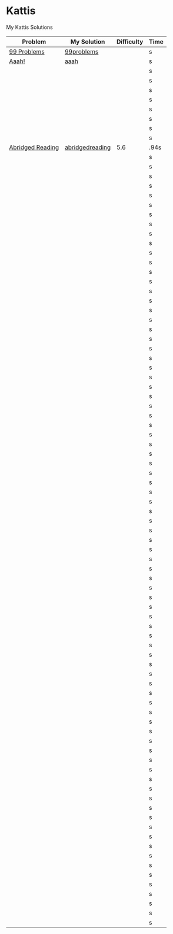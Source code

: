 # Kattis
My Kattis Solutions

| Problem | My Solution | Difficulty |  Time |
| --- | --- | --- | --- |
| [99 Problems](https://open.kattis.com/problems/99problems) | [99problems](solutions/99problems.java) |  | s |
| [Aaah!](https://open.kattis.com/problems/aaah) | [aaah](solutions/aaah.java) |  | s |
| [](https://open.kattis.com/problems/) | [](solutions/.java) |  | s |
| [](https://open.kattis.com/problems/) | [](solutions/.java) |  | s |
| [](https://open.kattis.com/problems/) | [](solutions/.java) |  | s |
| [](https://open.kattis.com/problems/) | [](solutions/.java) |  | s |
| [](https://open.kattis.com/problems/) | [](solutions/.java) |  | s |
| [](https://open.kattis.com/problems/) | [](solutions/.java) |  | s |
| [](https://open.kattis.com/problems/) | [](solutions/.java) |  | s |
| [](https://open.kattis.com/problems/) | [](solutions/.java) |  | s |
| [Abridged Reading](https://open.kattis.com/problems/abridgedreading) | [abridgedreading](solutions/abridgedreading.java) | 5.6 | .94s |
| [](https://open.kattis.com/problems/) | [](solutions/.java) |  | s |
| [](https://open.kattis.com/problems/) | [](solutions/.java) |  | s |
| [](https://open.kattis.com/problems/) | [](solutions/.java) |  | s |
| [](https://open.kattis.com/problems/) | [](solutions/.java) |  | s |
| [](https://open.kattis.com/problems/) | [](solutions/.java) |  | s |
| [](https://open.kattis.com/problems/) | [](solutions/.java) |  | s |
| [](https://open.kattis.com/problems/) | [](solutions/.java) |  | s |
| [](https://open.kattis.com/problems/) | [](solutions/.java) |  | s |
| [](https://open.kattis.com/problems/) | [](solutions/.java) |  | s |
| [](https://open.kattis.com/problems/) | [](solutions/.java) |  | s |
| [](https://open.kattis.com/problems/) | [](solutions/.java) |  | s |
| [](https://open.kattis.com/problems/) | [](solutions/.java) |  | s |
| [](https://open.kattis.com/problems/) | [](solutions/.java) |  | s |
| [](https://open.kattis.com/problems/) | [](solutions/.java) |  | s |
| [](https://open.kattis.com/problems/) | [](solutions/.java) |  | s |
| [](https://open.kattis.com/problems/) | [](solutions/.java) |  | s |
| [](https://open.kattis.com/problems/) | [](solutions/.java) |  | s |
| [](https://open.kattis.com/problems/) | [](solutions/.java) |  | s |
| [](https://open.kattis.com/problems/) | [](solutions/.java) |  | s |
| [](https://open.kattis.com/problems/) | [](solutions/.java) |  | s |
| [](https://open.kattis.com/problems/) | [](solutions/.java) |  | s |
| [](https://open.kattis.com/problems/) | [](solutions/.java) |  | s |
| [](https://open.kattis.com/problems/) | [](solutions/.java) |  | s |
| [](https://open.kattis.com/problems/) | [](solutions/.java) |  | s |
| [](https://open.kattis.com/problems/) | [](solutions/.java) |  | s |
| [](https://open.kattis.com/problems/) | [](solutions/.java) |  | s |
| [](https://open.kattis.com/problems/) | [](solutions/.java) |  | s |
| [](https://open.kattis.com/problems/) | [](solutions/.java) |  | s |
| [](https://open.kattis.com/problems/) | [](solutions/.java) |  | s |
| [](https://open.kattis.com/problems/) | [](solutions/.java) |  | s |
| [](https://open.kattis.com/problems/) | [](solutions/.java) |  | s |
| [](https://open.kattis.com/problems/) | [](solutions/.java) |  | s |
| [](https://open.kattis.com/problems/) | [](solutions/.java) |  | s |
| [](https://open.kattis.com/problems/) | [](solutions/.java) |  | s |
| [](https://open.kattis.com/problems/) | [](solutions/.java) |  | s |
| [](https://open.kattis.com/problems/) | [](solutions/.java) |  | s |
| [](https://open.kattis.com/problems/) | [](solutions/.java) |  | s |
| [](https://open.kattis.com/problems/) | [](solutions/.java) |  | s |
| [](https://open.kattis.com/problems/) | [](solutions/.java) |  | s |
| [](https://open.kattis.com/problems/) | [](solutions/.java) |  | s |
| [](https://open.kattis.com/problems/) | [](solutions/.java) |  | s |
| [](https://open.kattis.com/problems/) | [](solutions/.java) |  | s |
| [](https://open.kattis.com/problems/) | [](solutions/.java) |  | s |
| [](https://open.kattis.com/problems/) | [](solutions/.java) |  | s |
| [](https://open.kattis.com/problems/) | [](solutions/.java) |  | s |
| [](https://open.kattis.com/problems/) | [](solutions/.java) |  | s |
| [](https://open.kattis.com/problems/) | [](solutions/.java) |  | s |
| [](https://open.kattis.com/problems/) | [](solutions/.java) |  | s |
| [](https://open.kattis.com/problems/) | [](solutions/.java) |  | s |
| [](https://open.kattis.com/problems/) | [](solutions/.java) |  | s |
| [](https://open.kattis.com/problems/) | [](solutions/.java) |  | s |
| [](https://open.kattis.com/problems/) | [](solutions/.java) |  | s |
| [](https://open.kattis.com/problems/) | [](solutions/.java) |  | s |
| [](https://open.kattis.com/problems/) | [](solutions/.java) |  | s |
| [](https://open.kattis.com/problems/) | [](solutions/.java) |  | s |
| [](https://open.kattis.com/problems/) | [](solutions/.java) |  | s |
| [](https://open.kattis.com/problems/) | [](solutions/.java) |  | s |
| [](https://open.kattis.com/problems/) | [](solutions/.java) |  | s |
| [](https://open.kattis.com/problems/) | [](solutions/.java) |  | s |
| [](https://open.kattis.com/problems/) | [](solutions/.java) |  | s |
| [](https://open.kattis.com/problems/) | [](solutions/.java) |  | s |
| [](https://open.kattis.com/problems/) | [](solutions/.java) |  | s |
| [](https://open.kattis.com/problems/) | [](solutions/.java) |  | s |
| [](https://open.kattis.com/problems/) | [](solutions/.java) |  | s |
| [](https://open.kattis.com/problems/) | [](solutions/.java) |  | s |
| [](https://open.kattis.com/problems/) | [](solutions/.java) |  | s |
| [](https://open.kattis.com/problems/) | [](solutions/.java) |  | s |
| [](https://open.kattis.com/problems/) | [](solutions/.java) |  | s |
| [](https://open.kattis.com/problems/) | [](solutions/.java) |  | s |
| [](https://open.kattis.com/problems/) | [](solutions/.java) |  | s |
| [](https://open.kattis.com/problems/) | [](solutions/.java) |  | s |
| [](https://open.kattis.com/problems/) | [](solutions/.java) |  | s |
| [](https://open.kattis.com/problems/) | [](solutions/.java) |  | s |
| [](https://open.kattis.com/problems/) | [](solutions/.java) |  | s |
| [](https://open.kattis.com/problems/) | [](solutions/.java) |  | s |
| [](https://open.kattis.com/problems/) | [](solutions/.java) |  | s |
| [](https://open.kattis.com/problems/) | [](solutions/.java) |  | s |
| [](https://open.kattis.com/problems/) | [](solutions/.java) |  | s |
| [](https://open.kattis.com/problems/) | [](solutions/.java) |  | s |
| [](https://open.kattis.com/problems/) | [](solutions/.java) |  | s |
| [](https://open.kattis.com/problems/) | [](solutions/.java) |  | s |


